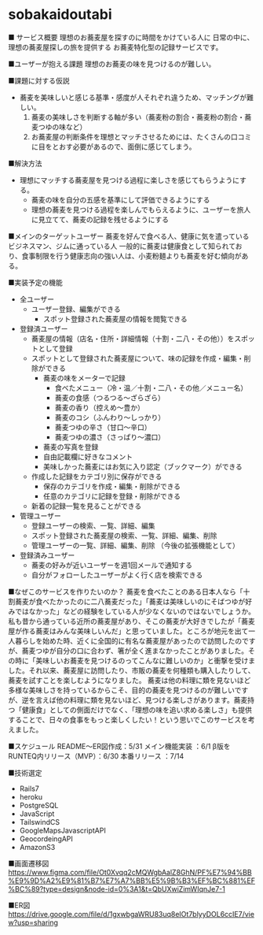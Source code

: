 # sobakaidoutabi
■ サービス概要
理想のお蕎麦屋を探すのに時間をかけている人に
日常の中に、理想の蕎麦屋探しの旅を提供する
お蕎麦特化型の記録サービスです。

■ユーザーが抱える課題
理想のお蕎麦の味を見つけるのが難しい。

■課題に対する仮説
- 蕎麦を美味しいと感じる基準・感度が人それぞれ違うため、マッチングが難しい。
  1. 蕎麦の美味しさを判断する軸が多い（蕎麦粉の割合・蕎麦粉の割合・蕎麦つゆの味など）
  2. お蕎麦屋の判断条件を理想とマッチさせるためには、たくさんの口コミに目をとおす必要があるので、面倒に感じてしまう。

■解決方法
- 理想にマッチする蕎麦屋を見つける過程に楽しさを感じてもらうようにする。
  - 蕎麦の味を自分の五感を基準にして評価できるようにする
  - 理想の蕎麦を見つける過程を楽しんでもらえるように、ユーザーを旅人に見立てて、蕎麦の記録を残せるようにする

■メインのターゲットユーザー
蕎麦を好んで食べる人、健康に気を遣っているビジネスマン、ジムに通っている人
一般的に蕎麦は健康食として知られており、食事制限を行う健康志向の強い人は、小麦粉麺よりも蕎麦を好む傾向がある。

■実装予定の機能
- 全ユーザー
    - ユーザー登録、編集ができる
		- スポット登録された蕎麦屋の情報を閲覧できる
- 登録済ユーザー
    - 蕎麦屋の情報（店名・住所・詳細情報（十割・二八・その他））をスポットとして登録
    - スポットとして登録された蕎麦屋について、味の記録を作成・編集・削除ができる
        - 蕎麦の味をメーターで記録
            - 食べたメニュー（冷・温／十割・二八・その他／メニュー名）
            - 蕎麦の食感（つるつる〜ざらざら）
            - 蕎麦の香り（控えめ〜豊か）
            - 蕎麦のコシ（ふんわり〜しっかり）
            - 蕎麦つゆの辛さ（甘口〜辛口）
            - 蕎麦つゆの濃さ（さっぱり〜濃口）
        - 蕎麦の写真を登録
        - 自由記載欄に好きなコメント
        - 美味しかった蕎麦にはお気に入り認定（ブックマーク）ができる
    - 作成した記録をカテゴリ別に保存ができる
        - 保存のカテゴリを作成・編集・削除ができる
        - 任意のカテゴリに記録を登録・削除ができる
    - 新着の記録一覧を見ることができる
- 管理ユーザー
   - 登録ユーザーの検索、一覧、詳細、編集
   - スポット登録された蕎麦屋の検索、一覧、詳細、編集、削除
   - 管理ユーザーの一覧、詳細、編集、削除
（今後の拡張機能として）
- 登録済みユーザー
  - 蕎麦の好みが近いユーザーを週1回メールで通知する
  - 自分がフォローしたユーザーがよく行く店を検索できる

■なぜこのサービスを作りたいのか？
蕎麦を食べたことのある日本人なら「十割蕎麦が食べたかったのに二八蕎麦だった」「蕎麦は美味しいのにそばつゆが好みではなかった」などの経験をしている人が少なくないのではないでしょうか。私も昔から通っている近所の蕎麦屋があり、そこの蕎麦が大好きでしたが「蕎麦屋が作る蕎麦はみんな美味しいんだ」と思っていました。ところが地元を出て一人暮らしを始めた時、近くに全国的に有名な蕎麦屋があったので訪問したのですが、蕎麦つゆが自分の口に合わず、箸が全く進まなかったことがありました。その時に「美味しいお蕎麦を見つけるのってこんなに難しいのか」と衝撃を受けました。それ以来、蕎麦屋に訪問したり、市販の蕎麦を何種類も購入したりして、蕎麦を試すことを楽しむようになりました。
蕎麦は他の料理に類を見ないほど多様な美味しさを持っているからこそ、目的の蕎麦を見つけるのが難しいですが、逆を言えば他の料理に類を見ないほど、見つける楽しさがあります。蕎麦持つ「健康食」としての側面だけでなく、「理想の味を追い求める楽しさ」も提供することで、日々の食事をもっと楽しくしたい！という思いでこのサービスを考えました。

■スケジュール
README〜ER図作成：5/31
メイン機能実装    ：6/1
β版をRUNTEQ内リリース（MVP）：6/30
本番リリース      ：7/14

■技術選定
- Rails7
- heroku
- PostgreSQL
- JavaScript
- TailswindCS
- GoogleMapsJavascriptAPI
- GeocordeingAPI
- AmazonS3

■画面遷移図
https://www.figma.com/file/Ot0Xvqq2cMQWgbAalZ8GhN/PF%E7%94%BB%E9%9D%A2%E9%81%B7%E7%A7%BB%E5%9B%B3%EF%BC%881%EF%BC%89?type=design&node-id=0%3A1&t=QbUXwiZimWIqnJe7-1

■ER図
https://drive.google.com/file/d/1gxwbgaWRU83uq8eIOt7blyyDOL6ccIE7/view?usp=sharing